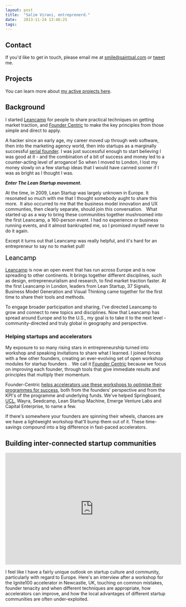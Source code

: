 ```yaml
---
layout: post
title:  "Salim Virani, entreprenerd."
date:   2013-11-24 13:46:25
tags:   
---
```


## Contact
If you'd like to get in touch, please email me at smile@saintsal.com or [tweet](http://twitter.com/saintsal) me.

## Projects
You can learn more about [my active projects here](/projects).

## Background
<p style="text-align: left;">I started <a href="http://leanca.mp">Leancamp</a> for people to share practical techniques on getting market traction, and <a href="http://www.foundercentric.com">Founder Centric</a> to make the key principles from those simple and direct to apply.</p>
A hacker since an early age, my career moved up through web software, then into the marketing agency world, then into startups as a marginally successful <a href="http://linkedin.com/in/salimvirani">serial founder</a>. I was just successful enough to start believing I was good at it - and the combination of a bit of success and money led to a counter-acting level of arrogance! So when I moved to London, I lost my money slowly on a few startup ideas that I would have canned sooner if I was as bright as I thought I was.

***Enter The Lean Startup movement.***

At the time, in 2009, Lean Startup was largely unknown in Europe. It resonated so much with me that I thought somebody aught to share this more.  It also occurred to me that the business model innovation and UX communties, then clearly separate, should join this conversation.   What started up as a way to bring these communities together mushroomed into the first Leancamp, a 160-person event. I had no experience or business running events, and it almost bankrupted me, so I promised myself never to do it again.

Except it turns out that Leancamp was really helpful, and it's hard for an entrepreneur to say no to market pull!

<span style="color: #000000; font-size: 1.4em; line-height: 1.5em;">Leancamp</span>

<a href="http://leanca.mp">Leancamp</a> is now an open event that has run across Europe and is now spreading to other continents. It brings together different disciplines, such as design, entrepreneurialism and research, to find market traction faster. At the first Leancamp in London, leaders from Lean Startup, 37 Signals, Business Model Generation and Visual Thinking came together for the first time to share their tools and methods.

To engage broader participation and sharing, I've directed Leancamp to grow and connect to new topics and disciplines. Now that Leancamp has spread around Europe and to the U.S., my goal is to take it to the next level - community-directed and truly global in geography and perspective.
<h3>Helping startups and accelerators</h3>
My exposure to so many rising stars in entrepreneurship turned into workshop and speaking invitations to share what I learned. I joined forces with a few other founders, creating an ever-evolving set of open workshop modules for startup founders .  We call it <a href="http://www.foundercentric.com">Founder Centric</a> because we focus on improving each founder, through tools that give immediate results and principles that multiply their momentum.

Founder-Centric <a href="http://www.foundercentric.com">helps accelerators use these workshops to optimise their programmes for success</a>, both from the founders' perspective and from the KPI's of the programme and underlying funds. We've helped Springboard, <a class="zem_slink" title="University College London" href="http://en.wikipedia.org/wiki/University_College_London" target="_blank" rel="wikipedia">UCL</a>, Wayra, Seedcamp, Lean Startup Machine, Emerge Venture Labs and Capital Enterprise, to name a few.

If there's somewhere your founders are spinning their wheels, chances are we have a lightweight workshop that'll bump them out of it. These time-savings compound into a big difference in fast-paced accelerators.
## Building inter-connected startup communities
<iframe src="http://player.vimeo.com/video/49224387?title=1&amp;byline=1&amp;portrait=1" height="350" width="550" frameborder="0"></iframe>

I feel like I have a fairly unique outlook on startup culture and community, particularly with regard to Europe. Here's an interview after a workshop for the Ignite100 accelerator in Newcastle, UK, touching on common mistakes, founder tenacity and when different techniques are appropriate, how accelerators can improve, and how the local advantages of different startup communities are often under-exploited.

